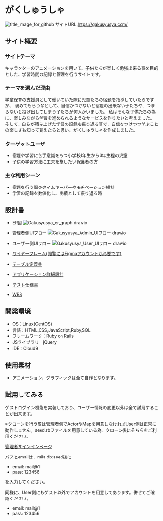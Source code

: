# がくしゅうしゃ
![title_image_for_github](https://github.com/ouzyu/Gakusyusya/assets/129580397/6eb1b213-0a74-4a72-bd67-285d7cd1f284)
サイトURL:https://gakusyusya.com/
## サイト概要
### サイトテーマ
キャラクターのアニメーションを用いて、子供たちが楽しく勉強出来る事を目的とした、学習時間の記録と管理を行うサイトです。

### テーマを選んだ理由
学童保育の支援員として働いていた際に児童たちの宿題を指導していたのですが、
褒めてもらうなどして、自信がつかないと宿題の出来ない子たちや、つまらないと投げ出してしまう子たちが何人かいました。
私はそんな子供たちの為に、楽しみながら学習を進められるようなサービスを作りたいと考えました。
そして、自らが積み上げた学習の記録を振り返る事で、自信をつけつつ学ぶことの楽しさも知って貰えたらと思い、がくしゅうしゃを作成しました。

### ターゲットユーザ
- 宿題や学習に苦手意識をもつ小学校1年生から3年生程の児童
- 子供の学習方法に工夫を施したい保護者の方

### 主な利用シーン
- 宿題を行う際のタイムキーパーやモチベーション維持
- 学習の記録を数値化し、実績として振り返る時

## 設計書
- ER図
![Gakusyusya_er_graph drawio](https://github.com/ouzyu/Gakusyusya/assets/129580397/85a99481-8fc6-4a9a-a3ed-3701cc3c6ff5)
- 管理者側UIフロー
![Gakusyusya_Admin_UIフロー drawio](https://github.com/ouzyu/Gakusyusya/assets/129580397/f65c9a1b-9673-4a43-a1c8-ee17963041d6)
- ユーザー側UIフロー
![Gakusyusya_User_UIフロー drawio](https://github.com/ouzyu/Gakusyusya/assets/129580397/a9513c59-d878-4d54-ab94-3b7a50b5efa2)

- [ワイヤーフレーム(閲覧にはFigmaアカウントが必要です)](https://www.figma.com/file/wmUrhU66a6K21xuso6iyvb/Gakusyusya_wireframe?type=design&node-id=19%3A7&mode=design&t=dcEuRNoMayndmceK-1)
- [テーブル定義書](https://docs.google.com/spreadsheets/d/1j0O0XZ-fZttLLpBUQvT6pn8Jo8ZmGXgYNXGtYQ37TJI/edit?usp=sharing)
- [アプリケーション詳細設計](https://docs.google.com/spreadsheets/d/14rNsCNkWDJqcEqb43ymJtHAwY94dvT5eDOl0NgDopIg/edit?usp=sharing)
- [テスト仕様書](https://docs.google.com/spreadsheets/d/1AeBx2qTEoZ3EpG8P17JaH5_3Afv23vZJ/edit?usp=sharing&ouid=114789396950183428579&rtpof=true&sd=true)
- [WBS](https://docs.google.com/spreadsheets/d/13xHDjOi6o5Bwp1dwTuyY8KJmIZlT4b7MCKG3yg7knvs/edit?usp=sharing)

## 開発環境
- OS：Linux(CentOS)
- 言語：HTML,CSS,JavaScript,Ruby,SQL
- フレームワーク：Ruby on Rails
- JSライブラリ：jQuery
- IDE：Cloud9

## 使用素材
- アニメーション、グラフィックは全て自作となります。

## 試用してみる
ゲストログイン機能を実装しており、ユーザー情報の変更以外は全て試用することが出来ます。

※クローンを行う際は管理者側でActorやMapを用意しなければUser側は正常に動作しません。seed.rbファイルを用意している為、クローン後にそちらをご利用ください。

[管理者サインインページ](https://gakusyusya.com/admins/sign_in)

パスとemailは、rails db:seed後に
- email: mail@1
- pass: 123456

を入力してください。

同様に、User側にもゲスト以外でアカウントを用意してあります。併せてご確認ください。
- email: mail@1
- pass: 123456